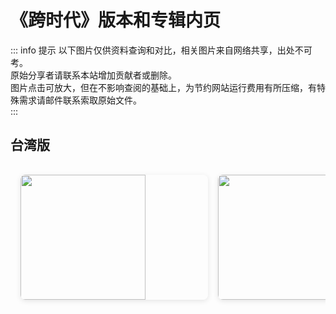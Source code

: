 # 《跨时代》版本和专辑内页

::: info 提示
以下图片仅供资料查询和对比，相关图片来自网络共享，出处不可考。<br>
原始分享者请联系本站增加贡献者或删除。<br>
图片点击可放大，但在不影响查阅的基础上，为节约网站运行费用有所压缩，有特殊需求请邮件联系索取原始文件。<br>
:::

## 台湾版
<!-- markdownlint-disable -->

<div class="image-scroll-container">
  <div class="image-scroll-wrapper">
    <div class="image-scroll-content">
      <img src="//public.jaychou.wiki/composition/cd/2010-跨时代[台湾]/back.jpg/yss+sy" />
      <img src="//public.jaychou.wiki/composition/cd/2010-跨时代[台湾]/cover.jpg/yss+sy" />
      <img src="//public.jaychou.wiki/composition/cd/2010-跨时代[台湾]/内1.jpg/yss+sy" />
      <img src="//public.jaychou.wiki/composition/cd/2010-跨时代[台湾]/内2.jpg/yss+sy" />
      <img src="//public.jaychou.wiki/composition/cd/2010-跨时代[台湾]/内3.jpg/yss+sy" />
      <img src="//public.jaychou.wiki/composition/cd/2010-跨时代[台湾]/内4.jpg/yss+sy" />
      <img src="//public.jaychou.wiki/composition/cd/2010-跨时代[台湾]/内5.jpg/yss+sy" />
      <img src="//public.jaychou.wiki/composition/cd/2010-跨时代[台湾]/内6.jpg/yss+sy" />
      <img src="//public.jaychou.wiki/composition/cd/2010-跨时代[台湾]/内7.jpg/yss+sy" />
      <img src="//public.jaychou.wiki/composition/cd/2010-跨时代[台湾]/内8.jpg/yss+sy" />
      <img src="//public.jaychou.wiki/composition/cd/2010-跨时代[台湾]/内9.jpg/yss+sy" />
      <img src="//public.jaychou.wiki/composition/cd/2010-跨时代[台湾]/内10.jpg/yss+sy" />
      <img src="//public.jaychou.wiki/composition/cd/2010-跨时代[台湾]/内11.jpg/yss+sy" />
      <img src="//public.jaychou.wiki/composition/cd/2010-跨时代[台湾]/内12.jpg/yss+sy" />
      <img src="//public.jaychou.wiki/composition/cd/2010-跨时代[台湾]/内13.jpg/yss+sy" />
      <img src="//public.jaychou.wiki/composition/cd/2010-跨时代[台湾]/内14.jpg/yss+sy" />
      <img src="//public.jaychou.wiki/composition/cd/2010-跨时代[台湾]/内15.jpg/yss+sy" />
      <img src="//public.jaychou.wiki/composition/cd/2010-跨时代[台湾]/内16.jpg/yss+sy" />
      <img src="//public.jaychou.wiki/composition/cd/2010-跨时代[台湾]/disc.jpg/yss+sy" />
    </div>
  </div>
  
  <!-- 放大预览模态框 -->
  <div class="image-modal" id="imageModal">
    <span class="close">&times;</span>
    <img class="modal-content" id="modalImage">
  </div>
</div>

<style>
.image-scroll-container {
  width: 100%;
  overflow: hidden;
  position: relative;
  margin: 1rem 0;
}

.image-scroll-wrapper {
  overflow-x: auto;
  -webkit-overflow-scrolling: touch; /* 优化移动端滚动 */
  padding: 1rem 0;
}

.image-scroll-content {
  display: flex;
  gap: 1rem;
  padding: 0 1rem;
  min-width: max-content; /* 保持内容不换行 */
}

.image-scroll-content img {
  height: 200px;
  min-width: 300px;
  object-fit: cover;
  border-radius: 8px;
  cursor: zoom-in;
  transition: transform 0.2s;
  box-shadow: 0 2px 8px rgba(0,0,0,0.1);
}

.image-scroll-content img:hover {
  transform: scale(1.02);
}

/* 模态框样式 */
.image-modal {
  display: none;
  position: fixed;
  z-index: 999;
  left: 0;
  top: 0;
  width: 100%;
  height: 100%;
  background-color: rgba(0,0,0,0.9);
}

.modal-content {
  margin: auto;
  display: block;
  max-width: 90%;
  max-height: 90vh;
  animation: zoom 0.3s;
}

.close {
  position: absolute;
  top: 15px;
  right: 35px;
  color: white;
  font-size: 40px;
  font-weight: bold;
  cursor: pointer;
}

@keyframes zoom {
  from {transform: scale(0.1)}
  to {transform: scale(1)}
}

@media (max-width: 768px) {
  .image-scroll-content img {
    height: 150px;
    min-width: 200px;
  }
}
</style>

<!-- markdownlint-restore -->